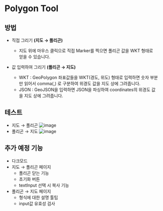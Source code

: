 # Polygon Tool

## 방법
- 직접 그리기 **(지도 → 폴리곤)**
  - 지도 위에 마우스 클릭으로 직접 Marker를 찍으면 폴리곤 값을 WKT 형태로 얻을 수 있습니다.

- 값 입력하여 그리기 **(폴리곤 → 지도)**
  - WKT : GeoPolygon 좌표값들을 WKT(경도, 위도) 형태로 입력하면 숫자 부분만 읽어서 comma(,) 로 구분하여 위경도 값을 지도 상에 그려줍니다.
  - JSON : GeoJSON을 입력하면 JSON을 파싱하여 coordinates의 위경도 값을 지도 상에 그려줍니다.

## 테스트
- 지도 → 폴리곤
![image](https://user-images.githubusercontent.com/30275955/164215022-7c9dab13-b7d0-4dc3-af6f-8fb9c62b43d2.png)
- 폴리곤 → 지도
![image](https://user-images.githubusercontent.com/30275955/164896267-ac414b93-4b0e-4211-a8e8-8b65251c4f35.png)

## 추가 예정 기능
- 다크모드
- 지도 → 폴리곤 페이지
  - 폴리곤 닫는 기능
  - 초기화 버튼
  - textInput 선택 시 복사 기능
- 폴리곤 → 지도 페이지
  - 형식에 대한 설명 툴팁
  - input값 유효성 검사
